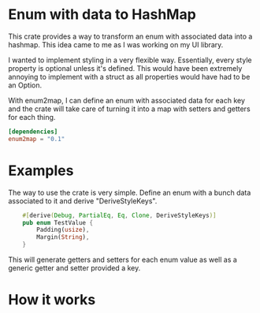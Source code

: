 # Enum with data to HashMap

This crate provides a way to transform an enum with associated data into a hashmap. This idea came to me as I was working on my UI library. 

I wanted to implement styling in a very flexible way. Essentially, every style property is optional unless it's defined. This would have been extremely annoying to implement with a struct as all properties would have had to be an Option<T>. 

With enum2map, I can define an enum with associated data for each key and the crate will take care of turning it into a map with setters and getters for each thing.

```toml
[dependencies]
enum2map = "0.1"
```

# Examples
The way to use the crate is very simple. Define an enum with a bunch data associated to it and derive "DeriveStyleKeys".

```rust
    #[derive(Debug, PartialEq, Eq, Clone, DeriveStyleKeys)]
    pub enum TestValue {
        Padding(usize),
        Margin(String),
    }
```

This will generate getters and setters for each enum value as well as a generic getter and setter provided a key.

# How it works


